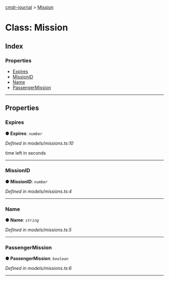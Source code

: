 [cmdr-journal](../README.md) > [Mission](../classes/mission.md)



# Class: Mission

## Index

### Properties

* [Expires](mission.md#expires)
* [MissionID](mission.md#missionid)
* [Name](mission.md#name)
* [PassengerMission](mission.md#passengermission)



---
## Properties
<a id="expires"></a>

###  Expires

**●  Expires**:  *`number`* 

*Defined in models/missions.ts:10*



time left in seconds




___

<a id="missionid"></a>

###  MissionID

**●  MissionID**:  *`number`* 

*Defined in models/missions.ts:4*





___

<a id="name"></a>

###  Name

**●  Name**:  *`string`* 

*Defined in models/missions.ts:5*





___

<a id="passengermission"></a>

###  PassengerMission

**●  PassengerMission**:  *`boolean`* 

*Defined in models/missions.ts:6*





___


